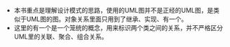  * 本书重点是理解设计模式的思路，使用的UML图并不是正经的UML图，是类似于UML图的图。对象关系里面只用到了继承、实现、有一个。
 * 这里的有一个是一个笼统的概念，用来标识两个类之间的关系，并不严格区分UML里的关联、聚合、组合关系。
